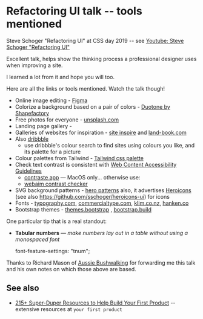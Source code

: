 ﻿# Refactoring UI talk -- tools mentioned

Steve Schoger  "Refactoring UI" at CSS day 2019 -- see [Youtube: Steve Schoger  "Refactoring UI"](https://www.youtube.com/watch?v=7Z9rrryIOC4)

Excellent talk, helps show the thinking process a professional designer uses when improving a site.

I learned a lot from it and hope you will too.

Here are all the links or tools mentioned. Watch the talk though!

 - Online image editing - [Figma](https://www.figma.com/)
 - Colorize a background based on a pair of colors - [Duotone by Shapefactory](https://duotone.shapefactory.co/)
 - Free photos for everyone - [unsplash.com](https://unsplash.com)
 - Landing page gallery -
 - Galleries of websites for inspiration - [site inspire](https://www.siteinspire.com) and [land-book.com](https://land-book.com)
 - Also [dribbble](https://dribbble.com/)
   - use dribbble's colour search to find sites using colours you like, and its palette for a picture
- Colour palettes from Tailwind - [Tailwind css palette](https://tailwindcss.com/docs/customizing-colors/#default-color-palette)
- Check text contrast is consistent with [Web Content Accessibility Guidelines](https://www.w3.org/TR/UNDERSTANDING-WCAG20/visual-audio-contrast-contrast.html)
   - [contraste app](https://contrasteapp.com) &mdash; MacOS only... otherwise use:
   - [webaim contrast checker](https://webaim.org/resources/contrastchecker/)
- SVG background patterns - [hero patterns](http://www.heropatterns.com/)  also, it advertises [Heroicons](http://www.heroicons.com/) (see also <https://github.com/sschoger/heroicons-ui>) for icons
- Fonts - [typography.com](https://www.typography.com), [commercialtype.com](https://commercialtype.com), [klim.co.nz](https://klim.co.nz), [hanken.co](https://hanken.co)
- Bootstrap themes - [themes.bootstrap](https://themes.getbootstrap.com/) , [bootstrap.build](https://bootstrap.build/)

One particular tip that is a real standout:

- **Tabular numbers** &mdash; *make numbers lay out in a table without using a monospaced font*

    font-feature-settings: "tnum";

Thanks to Richard Mason of [Aussie Bushwalking](https://www.aussiebushwalking.com) for forwarding me this talk and his own notes on which those above are based.

## See also

- [215+ Super-Duper Resources to Help Build Your First Product](https://yourfirstproduct.com/Info/Resources) -- extensive resources at `your first product`
